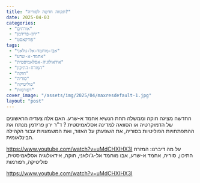 ```yaml
---
title: "תקווה חדשה לסוריה?"
date: 2025-04-03
categories: 
 - "אורחים"
 - "ירון-פרידמן"
 - "פודקאסט"
tags: 
 - "אבו-מוחמד-אל-גולאני"
 - "אחמד-א-שרע"
 - "אידאולוגיה-אסלאמיסטית"
 - "המזרח-התיכון"
 - "חוקה"
 - "סוריה"
 - "פוליטיקה"
 - "רפורמות"
cover_image: "/assets/img/2025/04/maxresdefault-1.jpg"
layout: "post"
---
```


החדשה  מציגה חוקה וממשלה תחת הנשיא אחמד א-שרע. האם אלה צעדיה הראשונים של הדמוקרטיה או הסוואה למדינה אסלאמיסטית ?
 ד”ר ירון פרידמן מנתח את ההתפתחויות הפוליטיות בסוריה, את השפעתן על האזור, ואת המשמעויות עבור הקהילה הבינלאומית.

<https://www.youtube.com/watch?v=uMdCHXIHX3I>
על מה דיברנו: המזרח התיכון, סוריה, אחמד א-שרע, אבו מוחמד אל-ג’ולאני, חוקה, אידאולוגיה אסלאמיסטית, פוליטיקה, רפורמות

<https://www.youtube.com/watch?v=uMdCHXIHX3I>
